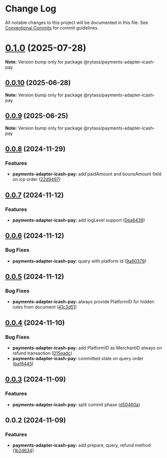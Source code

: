 # Change Log

All notable changes to this project will be documented in this file.
See [Conventional Commits](https://conventionalcommits.org) for commit guidelines.

# [0.1.0](https://github.com/Rytass/Utils/compare/@rytass/payments-adapter-icash-pay@0.0.10...@rytass/payments-adapter-icash-pay@0.1.0) (2025-07-28)

**Note:** Version bump only for package @rytass/payments-adapter-icash-pay

## [0.0.10](https://github.com/Rytass/Utils/compare/@rytass/payments-adapter-icash-pay@0.0.9...@rytass/payments-adapter-icash-pay@0.0.10) (2025-06-28)

**Note:** Version bump only for package @rytass/payments-adapter-icash-pay

## [0.0.9](https://github.com/Rytass/Utils/compare/@rytass/payments-adapter-icash-pay@0.0.8...@rytass/payments-adapter-icash-pay@0.0.9) (2025-06-25)

**Note:** Version bump only for package @rytass/payments-adapter-icash-pay

## [0.0.8](https://github.com/Rytass/Utils/compare/@rytass/payments-adapter-icash-pay@0.0.7...@rytass/payments-adapter-icash-pay@0.0.8) (2024-11-29)

### Features

- **payments-adapter-icash-pay:** add paidAmount and bounsAmount field on icp order ([22d9497](https://github.com/Rytass/Utils/commit/22d9497dbb01d61dc4bf51f1cfe2bfa640dd43f9))

## [0.0.7](https://github.com/Rytass/Utils/compare/@rytass/payments-adapter-icash-pay@0.0.6...@rytass/payments-adapter-icash-pay@0.0.7) (2024-11-12)

### Features

- **payments-adapter-icash-pay:** add logLevel support ([0ea8439](https://github.com/Rytass/Utils/commit/0ea84399d891dc69b90e46eeacc1c51349f69f5d))

## [0.0.6](https://github.com/Rytass/Utils/compare/@rytass/payments-adapter-icash-pay@0.0.5...@rytass/payments-adapter-icash-pay@0.0.6) (2024-11-12)

### Bug Fixes

- **payments-adapter-icash-pay:** query with platform id ([9a80379](https://github.com/Rytass/Utils/commit/9a803792ca555d4e5e74f5d3eeca2ebde465696d))

## [0.0.5](https://github.com/Rytass/Utils/compare/@rytass/payments-adapter-icash-pay@0.0.4...@rytass/payments-adapter-icash-pay@0.0.5) (2024-11-12)

### Bug Fixes

- **payments-adapter-icash-pay:** always provide PlatformID for hidden rules from document ([41c3d51](https://github.com/Rytass/Utils/commit/41c3d515ec07fe378c5bd3e4a0860c14f1e1ce74))

## [0.0.4](https://github.com/Rytass/Utils/compare/@rytass/payments-adapter-icash-pay@0.0.3...@rytass/payments-adapter-icash-pay@0.0.4) (2024-11-10)

### Bug Fixes

- **payments-adapter-icash-pay:** add PlatformID as MerchantID always on refund transaction ([015eadc](https://github.com/Rytass/Utils/commit/015eadcae124b932a9af049b6b4674f0175f7fe2))
- **payments-adapter-icash-pay:** committed state on query order ([baf8445](https://github.com/Rytass/Utils/commit/baf8445629cff1427d23dc0796d6d898048a3fae))

## [0.0.3](https://github.com/Rytass/Utils/compare/@rytass/payments-adapter-icash-pay@0.0.2...@rytass/payments-adapter-icash-pay@0.0.3) (2024-11-09)

### Features

- **payments-adapter-icash-pay:** split commit phase ([d50460a](https://github.com/Rytass/Utils/commit/d50460a9d8fc5072ff643b24c832f9c1efa0562f))

## 0.0.2 (2024-11-09)

### Features

- **payments-adapter-icash-pay:** add prepare, query, refund method ([1b2d634](https://github.com/Rytass/Utils/commit/1b2d6341c31e81fa57aae4c7beb5159e7522bdfd))
